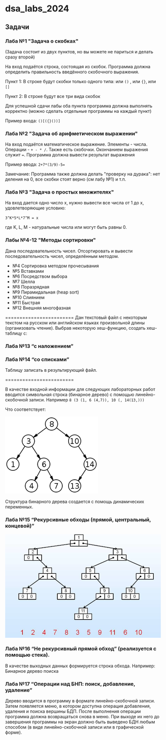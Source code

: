 # dsa_labs_2024

## Задачи

### Лаба №1 "Задача о скобках"

(Задача состоит из двух пунктов, но вы можете не париться и делать сразу второй)

На вход подаётся строка, состоящая из скобок. Программа должна определить правильность введённого скобочного выражения.

Пункт 1: В строке будут скобки только одного типа: или `()` , или `{}`, или `[]`

Пункт 2: В строке будут все три вида скобок

Для успешной сдачи лабы оба пункта программа должна выполнять корректно (можно сделать отдельные программы на каждый пункт)

Пример входа:
`()[({}())]`

### Лаба №2 "Задача об арифметическом выражении"

На вход подаётся математическое выражение. Элементы - числа. Операции - `+ - * /`. Также есть скобочки. Окончанием выражения служит `=`. Программа должна вывести результат выражения

Пример ввода:
`2+7*(3/9)-5=`

Замечание:
Программа также должна делать "проверку на дурака": нет деления на 0, все скобки стоят верно (см лабу №1) и т.п.

### Лаба №3 "Задача о простых множителях"

На вход дается одно число х, нужно вывести все числа от 1 до х, удовлетворяющие условию: 

`3^K*5*L*7^M = x`
 
где K, L, M - натуральные числа или могут быть равны 0.

### Лабы №4-12 "Методы сортировки"

Дана последовательность чисел. Отсортировать и вывести последовательность чисел, определённым методом.

- №4 Сортировка методом прочесывания
- №5 Вставками
- №6 Посредством выбора
- №7 Шелла
- №8 Поразрядная
- №9 Пирамидальная (heap sort)
- №10 Слиянием
- №11 Быстрая
- №12 Внешняя многофазная

========================
Дан текстовый файл с некоторым текстом на русском или английском языках произвольной длины (организовать чтение). Выбрав некоторую хеш-функцию, создать хеш-таблицу с:

### Лаба №13 “с наложением”
### Лаба №14 “со списками”

Таблицу записать в результирующий файл.

========================

В качестве входной информации для следующих лабораторных работ  вводится символьная строка (бинарное дерево) с помощью линейно-скобочной записи. Например `8 (3 (1, 6 (4,7)), 10 (, 14(13,)))`

Что соответствует:

![alt](.readme/preview_1.png)

Структура бинарного дерева создается с помощь динамических переменных.

### Лаба №15 “Рекурсивные обходы (прямой, центральный, концевой)”

![alt](.readme/preview_2.png)

### Лаба №16 “Не рекурсивный прямой обход” (реализуется с помощью стека).

В качестве выходных данных формируется строка обхода. Например:
Бинарное дерево поиска

### Лаба №17 “Операции над БНП: поиск, добавление, удаление”

Дерево вводится в программу в формате линейно-скобочной записи. Затем появляется меню, в котором доступна операция добавления, удаления и поиска вершины БДП. После выполнения операции программа должна возвращаться снова в меню. При выходе их него до завершения программы на экран должно быть выведено БДН любым способом (в виде линейно-скобочной записи или в графической форме).
